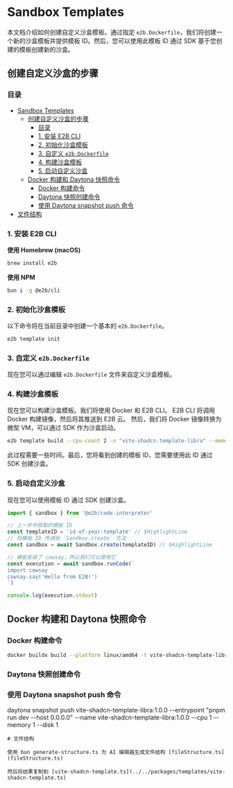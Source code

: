 # Sandbox Templates

本文档介绍如何创建自定义沙盒模板。通过指定 `e2b.Dockerfile`，我们将创建一个新的沙盒模板并提供模板 ID。然后，您可以使用此模板 ID 通过 SDK 基于您创建的模板创建新的沙盒。

## 创建自定义沙盒的步骤

### 目录
- [Sandbox Templates](#sandbox-templates)
  - [创建自定义沙盒的步骤](#创建自定义沙盒的步骤)
    - [目录](#目录)
    - [1. 安装 E2B CLI](#1-安装-e2b-cli)
    - [2. 初始化沙盒模板](#2-初始化沙盒模板)
    - [3. 自定义 `e2b.Dockerfile`](#3-自定义-e2bdockerfile)
    - [4. 构建沙盒模板](#4-构建沙盒模板)
    - [5. 启动自定义沙盒](#5-启动自定义沙盒)
  - [Docker 构建和 Daytona 快照命令](#docker-构建和-daytona-快照命令)
    - [Docker 构建命令](#docker-构建命令)
    - [Daytona 快照创建命令](#daytona-快照创建命令)
    - [使用 Daytona snapshot push 命令](#使用-daytona-snapshot-push-命令)
- [文件结构](#文件结构)

### 1. 安装 E2B CLI

**使用 Homebrew (macOS)**


```bash
brew install e2b
```


**使用 NPM**

```bash
bun i -g @e2b/cli
```

### 2. 初始化沙盒模板

以下命令将在当前目录中创建一个基本的 `e2b.Dockerfile`。

```bash
e2b template init
```

### 3. 自定义 `e2b.Dockerfile`

现在您可以通过编辑 `e2b.Dockerfile` 文件来自定义沙盒模板。


### 4. 构建沙盒模板

现在您可以构建沙盒模板。我们将使用 Docker 和 E2B CLI。
E2B CLI 将调用 Docker 构建镜像，然后将其推送到 E2B 云。
然后，我们将 Docker 镜像转换为微型 VM，可以通过 SDK 作为沙盒启动。

```bash
e2b template build --cpu-count 2 -n "vite-shadcn-template-libra" --memory-mb 1024 -c "/compile_page.sh"
```

此过程需要一些时间。最后，您将看到创建的模板 ID，您需要使用此 ID 通过 SDK 创建沙盒。

### 5. 启动自定义沙盒

现在您可以使用模板 ID 通过 SDK 创建沙盒。

```javascript {{ language: 'js' }}
import { sandbox } from '@e2b/code-interpreter'

// 上一步中获取的模板 ID
const templateID = 'id-of-your-template' // $HighlightLine
// 将模板 ID 传递给 `Sandbox.create` 方法
const sandbox = await Sandbox.create(templateID) // $HighlightLine

// 模板安装了 cowsay，所以我们可以使用它
const execution = await sandbox.runCode(`
import cowsay
cowsay.say('Hello from E2B!')
`)

console.log(execution.stdout)

```

## Docker 构建和 Daytona 快照命令

### Docker 构建命令
```bash
docker buildx build --platform linux/amd64 -t vite-shadcn-template-libra:1.0.0 -f Dockerfile .
```

### Daytona 快照创建命令
<!-- ```bash
daytona snapshot create vite-shadcn-template-libra-debug --dockerfile ./Dockerfile.daytona
``` -->

### 使用 Daytona snapshot push 命令
daytona snapshot push vite-shadcn-template-libra:1.0.0 --entrypoint "pnpm run dev --host 0.0.0.0" --name vite-shadcn-template-libra:1.0.0 --cpu 1 --memory 1 --disk 1
```
# 文件结构

使用 bun generate-structure.ts 为 AI 编辑器生成文件结构 [fileStructure.ts](fileStructure.ts)

然后将结果复制到 [vite-shadcn-template.ts](../../packages/templates/vite-shadcn-template.ts)